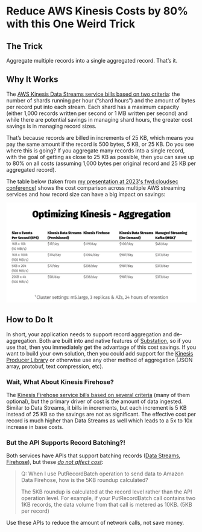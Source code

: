 <meta property="og:title" content="Reduce AWS Kinesis Costs by 80% with this One Weird Trick" />
<meta property="og:image" content={https://media.wnyc.org/i/800/0/c/85/1/twinpeaks.jpg} />

# Reduce AWS Kinesis Costs by 80% with this One Weird Trick

## The Trick
Aggregate multiple records into a single aggregated record. That’s it.

## Why It Works
The [AWS Kinesis Data Streams service bills based on two criteria](https://aws.amazon.com/kinesis/data-streams/pricing/): the number of shards running per hour (“shard hours”) and the amount of bytes per record put into each stream. Each shard has a maximum capacity (either 1,000 records written per second or 1 MB written per second) and while there are potential savings in managing shard hours, the greater cost savings is in managing record sizes.

That’s because records are billed in increments of 25 KB, which means you pay the same amount if the record is 500 bytes, 5 KB, or 25 KB. Do you see where this is going? If you aggregate many records into a single record, with the goal of getting as close to 25 KB as possible, then you can save up to 80% on all costs (assuming 1,000 bytes per original record and 25 KB per aggregated record).

The table below (taken from [my presentation at 2023's fwd:cloudsec conference](../presentations/2023_fwdcloudsec_billions_served_processing_security_event_logs_with_the_aws_serverless_stack.pdf)) shows the cost comparison across multiple AWS streaming services and how record size can have a big impact on savings:

![image](./2024_reduce_aws_kinesis_costs_0.webp)

## How to Do It
In short, your application needs to support record aggregation and de-aggregation. Both are built into and native features of [Substation](https://github.com/brexhq/substation), so if you use that, then you immediately get the advantage of this cost savings. If you want to build your own solution, then you could add support for the [Kinesis Producer Library](https://docs.aws.amazon.com/streams/latest/dev/developing-producers-with-kpl.html) or otherwise use any other method of aggregation (JSON array, protobuf, text compression, etc).

### Wait, What About Kinesis Firehose?

The [Kinesis Firehose service bills based on several criteria](https://aws.amazon.com/firehose/pricing/) (many of them optional), but the primary driver of cost is the amount of data ingested. Similar to Data Streams, it bills in increments, but each increment is 5 KB instead of 25 KB so the savings are not as significant. The effective cost per record is much higher than Data Streams as well which leads to a 5x to 10x increase in base costs.

### But the API Supports Record Batching?!

Both services have APIs that support batching records ([Data Streams](https://docs.aws.amazon.com/kinesis/latest/APIReference/API_PutRecords.html), [Firehose](https://docs.aws.amazon.com/firehose/latest/APIReference/API_PutRecordBatch.html)), but these [_do not affect cost_](https://aws.amazon.com/firehose/faqs/#Pricing_and_billing):
> Q: When I use PutRecordBatch operation to send data to Amazon Data Firehose, how is the 5KB roundup calculated?
> 
> The 5KB roundup is calculated at the record level rather than the API operation level. For example, if your PutRecordBatch call contains two 1KB records, the data volume from that call is metered as 10KB. (5KB per record)

Use these APIs to reduce the amount of network calls, not save money.
